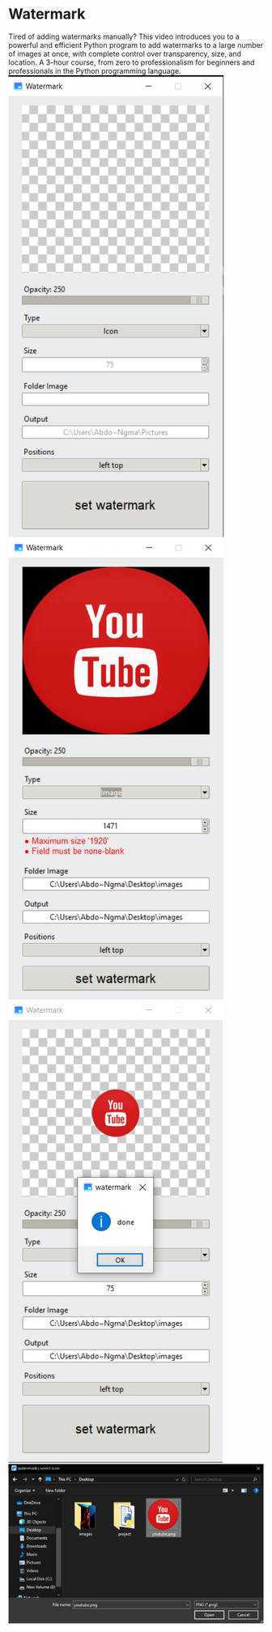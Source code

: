 # Watermark
Tired of adding watermarks manually? This video introduces you to a powerful and efficient Python program to add watermarks to a large number of images at once, with complete control over transparency, size, and location. A 3-hour course, from zero to professionalism for beginners and professionals in the Python programming language.
<br />
<img src="screen_2.png" />
<br />
<img src="screen_3.png" />
<br />
<img src="screen_4.png" />
<br />
<img src="screen_1.png" />
